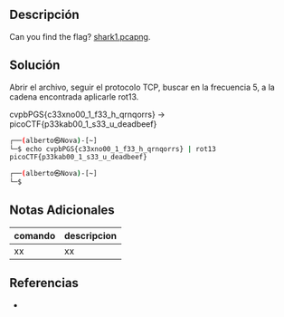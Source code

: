 ## Descripción
Can you find the flag? [shark1.pcapng](https://mercury.picoctf.net/static/81c7862241faf4a48bd64a858392c92b/shark1.pcapng).

## Solución
Abrir el archivo, seguir el protocolo TCP, buscar en la frecuencia 5, a la cadena encontrada aplicarle rot13.

cvpbPGS{c33xno00_1_f33_h_qrnqorrs} -> picoCTF{p33kab00_1_s33_u_deadbeef}

```bash
┌──(alberto㉿Nova)-[~]
└─$ echo cvpbPGS{c33xno00_1_f33_h_qrnqorrs} | rot13
picoCTF{p33kab00_1_s33_u_deadbeef}

┌──(alberto㉿Nova)-[~]
└─$ 
```

## Notas Adicionales
|comando|descripcion|
|---|---|
|xx|xx|

## Referencias
- []()

